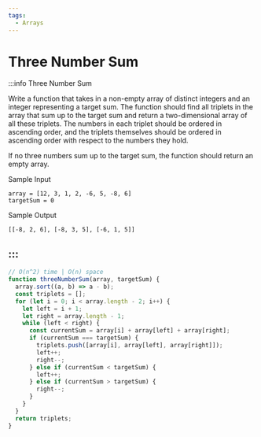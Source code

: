 ```yaml
---
tags:
  - Arrays
---
```


# Three Number Sum

:::info Three Number Sum

Write a function that takes in a non-empty array of distinct integers and an integer representing a target sum. The function should find all triplets in the array that sum up to the target sum and return a two-dimensional array of all these triplets. The numbers in each triplet should be ordered in ascending order, and the triplets themselves should be ordered in ascending order with respect to the numbers they hold.

If no three numbers sum up to the target sum, the function should return an empty array.

Sample Input

```
array = [12, 3, 1, 2, -6, 5, -8, 6]
targetSum = 0
```

Sample Output
```
[[-8, 2, 6], [-8, 3, 5], [-6, 1, 5]]
```
:::
---

```js title="Solution"
// O(n^2) time | O(n) space
function threeNumberSum(array, targetSum) {
  array.sort((a, b) => a - b);
  const triplets = [];
  for (let i = 0; i < array.length - 2; i++) {
    let left = i + 1;
    let right = array.length - 1;
    while (left < right) {
      const currentSum = array[i] + array[left] + array[right];
      if (currentSum === targetSum) {
        triplets.push([array[i], array[left], array[right]]);
        left++;
        right--;
      } else if (currentSum < targetSum) {
        left++;
      } else if (currentSum > targetSum) {
        right--;
      }
    }
  }
  return triplets;
}
```